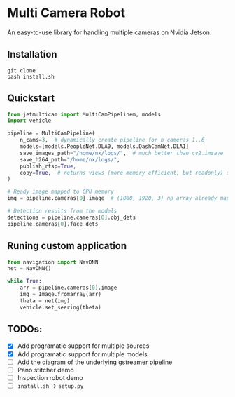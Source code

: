 # Multi Camera Robot

An easy-to-use library for handling multiple cameras on Nvidia Jetson.

## Installation
```
git clone 
bash install.sh
```

## Quickstart

```python
from jetmulticam import MultiCamPipelinem, models
import vehicle

pipeline = MultiCamPipeline(
    n_cams=3,  # dynamically create pipeline for n cameras 1..6
    models=[models.PeopleNet.DLA0, models.DashCamNet.DLA1]
    save_images_path="/home/nx/logs/",  # much better than cv2.imsave
    save_h264_path="/home/nx/logs/",
    publish_rtsp=True,
    copy=True,  # returns views (more memory efficient, but readonly) or copies (convenient, ok to r/w).
)

# Ready image mapped to CPU memory
img = pipeline.cameras[0].image  # (1080, 1920, 3) np array already mapped to host

# Detection results from the models
detections = pipeline.cameras[0].obj_dets
pipeline.cameras[0].face_dets
```

## Runing custom application
```python
from navigation import NavDNN
net = NavDNN()

while True:
    arr = pipeline.cameras[0].image
    img = Image.fromarray(arr)
    theta = net(img) 
    vehicle.set_seering(theta)
```

## TODOs:

- [x] Add programatic support for multiple sources
- [x] Add programatic support for multiple models
- [ ] Add the diagram of the underlying gstreamer pipeline
- [ ] Pano stitcher demo
- [ ] Inspection robot demo
- [ ] `install.sh` -> `setup.py`
